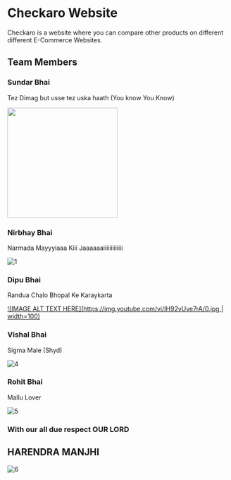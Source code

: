 # Checkaro Website 
Checkaro is a website where you can compare other products on different different E-Commerce Websites.
## Team Members
### Sundar Bhai
Tez Dimag but usse tez uska haath (You know You Know)

<img src="https://thumbs.dreamstime.com/z/touching-himself-unrecognizable-man-watching-pornography-masturbating-online-porn-video-digital-world-sex-erotic-touching-235791187.jpg" width="250" height="250">

### Nirbhay Bhai 
Narmada Mayyyiaaa Kiii Jaaaaaaiiiiiiiiiiiii

![1][def]

### Dipu Bhai
Randua Chalo Bhopal Ke Karaykarta


[![IMAGE ALT TEXT HERE](https://img.youtube.com/vi/IH92vUve7rA/0.jpg | width=100)](https://www.youtube.com/watch?v=IH92vUve7rA_ID_HERE )

### Vishal Bhai
Sigma Male (Shyd)

![4][def4]
### Rohit Bhai
Mallu Lover


![5][def5]

### With our all due respect OUR LORD 
## HARENDRA MANJHI
![6][def6]



[def]: https://www.samvad.in/Encyc/2022/2/7/WhatsApp-Image-2022-02-07-at-5.27.30-PM_202202071737431546_H@@IGHT_838_W@@IDTH_1280.jpeg  
[def4]: https://i.kym-cdn.com/photos/images/facebook/001/492/083/bb7.jpg
[def5]: https://encrypted-tbn0.gstatic.com/images?q=tbn:ANd9GcTDplCJkpwxXvWBOQ7loQVCqv6587gzqaQamp7XankpIA&usqp=CAU&ec=48600113
[def6]: https://media.licdn.com/dms/image/C4D03AQHm9QtcR2rtNA/profile-displayphoto-shrink_400_400/0/1656600296915?e=1681948800&v=beta&t=uGznhEdQdpy0HpegFQdccA7L1PIsyOhBHqAIKUgNrD0